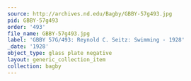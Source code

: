 ```yaml
---
source: http://archives.nd.edu/Bagby/GBBY-57g493.jpg
pid: GBBY-57g493
order: '493'
file_name: GBBY-57g493.jpg
label: 'GBBY 57G/493: Reynold C. Seitz: Swimming - 1928'
_date: '1928'
object_type: glass plate negative
layout: generic_collection_item
collection: bagby
---
```

